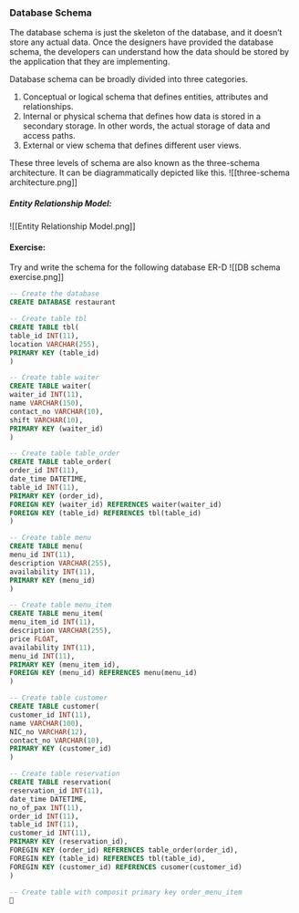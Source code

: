 ### Database Schema
The database schema is just the skeleton of the database, and it doesn’t store any actual data. Once the designers have provided the database schema, the developers can understand how the data should be stored by the application that they are implementing.

Database schema can be broadly divided into three categories. 

1. Conceptual or logical schema that defines entities, attributes and relationships. 
2. Internal or physical schema that defines how data is stored in a secondary storage. In other words, the actual storage of data and access paths. 
3. External or view schema that defines different user views.

These three levels of schema are also known as the three-schema architecture. It can be diagrammatically depicted like this.
![[three-schema architecture.png]]
##### Entity Relationship Model:
![[Entity Relationship Model.png]]

#### Exercise:
Try and write the schema for the following database ER-D
![[DB schema exercise.png]]

```sql
-- Create the database
CREATE DATABASE restaurant

-- Create table tbl
CREATE TABLE tbl(
table_id INT(11),
location VARCHAR(255),
PRIMARY KEY (table_id)
)

-- Create table waiter 
CREATE TABLE waiter(
waiter_id INT(11),
name VARCHAR(150),
contact_no VARCHAR(10),
shift VARCHAR(10),
PRIMARY KEY (waiter_id)
)

-- Create table table_order
CREATE TABLE table_order(
order_id INT(11),
date_time DATETIME,
table_id INT(11),
PRIMARY KEY (order_id),
FOREIGN KEY (waiter_id) REFERENCES waiter(waiter_id)
FOREIGN KEY (table_id) REFERENCES tbl(table_id)
)

-- Create table menu
CREATE TABLE menu(
menu_id INT(11),
description VARCHAR(255),
availability INT(11),
PRIMARY KEY (menu_id)
)

-- Create table menu_item
CREATE TABLE menu_item(
menu_item_id INT(11),
description VARCHAR(255),
price FLOAT,
availability INT(11),
menu_id INT(11),
PRIMARY KEY (menu_item_id),
FOREIGN KEY (menu_id) REFERENCES menu(menu_id)
)

-- Create table customer
CREATE TABLE customer(
customer_id INT(11),
name VARCHAR(100),
NIC_no VARCHAR(12),
contact_no VARCHAR(10),
PRIMARY KEY (customer_id)
)

-- Create table reservation
CREATE TABLE reservation(
reservation_id INT(11),
date_time DATETIME,
no_of_pax INT(11),
order_id INT(11),
table_id INT(11),
customer_id INT(11),
PRIMARY KEY (reservation_id),
FOREGIN KEY (order_id) REFERENCES table_order(order_id),
FOREGIN KEY (table_id) REFERENCES tbl(table_id),
FOREGIN KEY (customer_id) REFERENCES cusomer(customer_id)
)

-- Create table with composit primary key order_menu_item
🫣
```